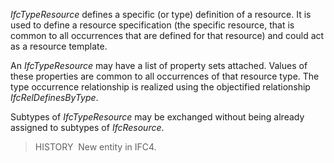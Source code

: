 ﻿_IfcTypeResource_ defines a specific (or type) definition of a resource. It is used to define a resource specification (the specific resource, that is common to all occurrences that are defined for that resource) and could act as a resource template.

An _IfcTypeResource_ may have a list of property sets attached. Values of these properties are common to all occurrences of that resource type. The type occurrence relationship is realized using the objectified relationship _IfcRelDefinesByType_.

Subtypes of _IfcTypeResource_ may be exchanged without being already assigned to subtypes of _IfcResource_.

> HISTORY&nbsp; New entity in IFC4.